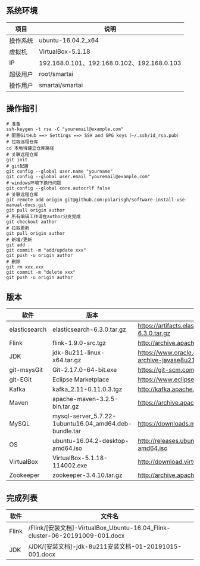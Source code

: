 ## 系统环境
| 项目     | 说明               |
| -------- | ------------------ |
| 操作系统 | ubuntu-16.04.2_x64 |
| 虚拟机   | VirtualBox-5.1.18  |
| IP       | 192.168.0.101、192.168.0.102、192.168.0.103      |
| 超级用户 | root/smartai       |
| 操作用户 | smartai/smartai    |

## 操作指引
```shell
# 准备
ssh-keygen -t rsa -C "youremail@example.com"
# 配置GitHub ==> Settings ==> SSH and GPG keys（~/.ssh/id_rsa.pub）
# 拉取远程仓库
cd 本地待建立仓库路径
# 关联远程仓库
git init
# git配置
git config --global user.name "yourname"
git config --global user.email "youremail@example.com"
# windows环境下换行问题
git config --global core.autocrlf false
# 关联远程仓库
git remote add origin git@github.com:polarisgh/software-install-use-manual-docs.git
git pull origin author
# 所有编辑工作请在author分支完成
git checkout author
# 拉取更新
git pull origin author
# 新增/更新
git add .
git commit -m "add/update xxx"	
git push -u origin author
# 删除
git rm xxx.xxx
git commit -m "delete xxx"	
git push -u origin author
```


## 版本


| 软件          | 版本                                                  | 来源                                                         |
| ------------- | ----------------------------------------------------- | ------------------------------------------------------------ |
| elasticsearch | elasticsearch-6.3.0.tar.gz                            | https://artifacts.elastic.co/downloads/elasticsearch/elasticsearch-6.3.0.tar.gz |
| Flink         | flink-1.9.0-src.tgz                                   | http://archive.apache.org/dist/flink/flink-1.9.0/            |
| JDK           | jdk-8u211-linux-x64.tar.gz                            | https://www.oracle.com/technetwork/java/javase/downloads/java-archive-javase8u211-later-5573849.html |
| git-msysGit   | Git-2.17.0-64-bit.exe                                 | https://git-scm.com/download                                 |
| git-EGit      | Eclipse Marketplace                                   | https://www.eclipse.org/egit/download/                       |
| Kafka         | kafka_2.11-0.11.0.3.tgz                               | http://kafka.apache.org/downloads.html                       |
| Maven         | apache-maven-3.2.5-bin.tar.gz                         | https://archive.apache.org/dist/maven/maven-3/               |
| MySQL         | mysql-server_5.7.22-1ubuntu16.04_amd64.deb-bundle.tar | https://downloads.mysql.com/archives/community/              |
| OS            | ubuntu-16.04.2-desktop-amd64.iso                      | http://releases.ubuntu.com/16.04/ubuntu-16.04-desktop-amd64.iso |
| VirtualBox    | VirtualBox-5.1.18-114002.exe                          | http://download.virtualbox.org/virtualbox/                   |
| Zookeeper     | zookeeper-3.4.10.tar.gz                               | http://archive.apache.org/dist/zookeeper/zookeeper-3.4.10/   |

## 完成列表

| 软件          | 文件名                                                  | 
| ------------- | ----------------------------------------------------- | 
| Flink | /Flink/[安装文档]-VirtualBox_Ubuntu-16.04_Flink-cluster-06-20191009-001.docx                            | 
| JDK | /JDK/[安装文档]-jdk-8u211安装文档-01-20191015-001.docx                            | 
